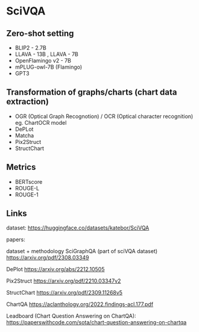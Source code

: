 # SciVQA  
## Zero-shot setting 
- BLIP2 - 2.7B
- LLAVA - 13B , LLAVA - 7B
- OpenFlamingo v2 - 7B
- mPLUG-owl-7B (Flamingo)
- GPT3

## Transformation of graphs/charts (chart data extraction)
- OGR (Optical Graph Recognotion) / OCR (Optical character recognition) eg. ChartOCR model
- DePLot
- Matcha
- Pix2Struct
- StructChart

## Metrics
- BERTscore
- ROUGE-L
- ROUGE-1

## Links

dataset:
https://huggingface.co/datasets/katebor/SciVQA

papers:

dataset + methodology
SciGraphQA (part of sciVQA dataset)
https://arxiv.org/pdf/2308.03349

DePlot
https://arxiv.org/abs/2212.10505

Pix2Struct
https://arxiv.org/pdf/2210.03347v2

StructChart
https://arxiv.org/pdf/2309.11268v5

ChartQA
https://aclanthology.org/2022.findings-acl.177.pdf

Leadboard (Chart Question Answering on ChartQA):
https://paperswithcode.com/sota/chart-question-answering-on-chartqa
